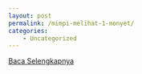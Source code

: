 ```yaml
---
layout: post
permalink: /mimpi-melihat-1-monyet/
categories:
    - Uncategorized
---
```


[Baca Selengkapnya](/10)